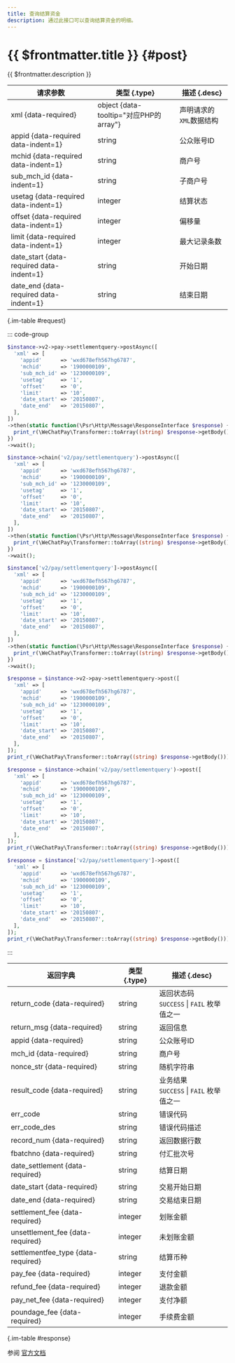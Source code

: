 ```yaml
---
title: 查询结算资金
description: 通过此接口可以查询结算资金的明细。
---
```


# {{ $frontmatter.title }} {#post}

{{ $frontmatter.description }}

| 请求参数 | 类型 {.type} | 描述 {.desc}
| --- | --- | ---
| xml {data-required} | object {data-tooltip="对应PHP的array"} | 声明请求的`XML`数据结构
| appid {data-required data-indent=1} | string | 公众账号ID
| mchid {data-required data-indent=1} | string | 商户号
| sub_mch_id {data-indent=1} | string | 子商户号
| usetag {data-required data-indent=1} | integer | 结算状态
| offset {data-required data-indent=1} | integer | 偏移量
| limit {data-required data-indent=1} | integer | 最大记录条数
| date_start {data-required data-indent=1} | string | 开始日期
| date_end {data-required data-indent=1} | string | 结束日期

{.im-table #request}

::: code-group

```php [异步纯链式]
$instance->v2->pay->settlementquery->postAsync([
  'xml' => [
    'appid'      => 'wxd678efh567hg6787',
    'mchid'      => '1900000109',
    'sub_mch_id' => '1230000109',
    'usetag'     => '1',
    'offset'     => '0',
    'limit'      => '10',
    'date_start' => '20150807',
    'date_end'   => '20150807',
  ],
])
->then(static function(\Psr\Http\Message\ResponseInterface $response) {
  print_r(\WeChatPay\Transformer::toArray((string) $response->getBody()));
})
->wait();
```

```php [异步声明式]
$instance->chain('v2/pay/settlementquery')->postAsync([
  'xml' => [
    'appid'      => 'wxd678efh567hg6787',
    'mchid'      => '1900000109',
    'sub_mch_id' => '1230000109',
    'usetag'     => '1',
    'offset'     => '0',
    'limit'      => '10',
    'date_start' => '20150807',
    'date_end'   => '20150807',
  ],
])
->then(static function(\Psr\Http\Message\ResponseInterface $response) {
  print_r(\WeChatPay\Transformer::toArray((string) $response->getBody()));
})
->wait();
```

```php [异步属性式]
$instance['v2/pay/settlementquery']->postAsync([
  'xml' => [
    'appid'      => 'wxd678efh567hg6787',
    'mchid'      => '1900000109',
    'sub_mch_id' => '1230000109',
    'usetag'     => '1',
    'offset'     => '0',
    'limit'      => '10',
    'date_start' => '20150807',
    'date_end'   => '20150807',
  ],
])
->then(static function(\Psr\Http\Message\ResponseInterface $response) {
  print_r(\WeChatPay\Transformer::toArray((string) $response->getBody()));
})
->wait();
```

```php [同步纯链式]
$response = $instance->v2->pay->settlementquery->post([
  'xml' => [
    'appid'      => 'wxd678efh567hg6787',
    'mchid'      => '1900000109',
    'sub_mch_id' => '1230000109',
    'usetag'     => '1',
    'offset'     => '0',
    'limit'      => '10',
    'date_start' => '20150807',
    'date_end'   => '20150807',
  ],
]);
print_r(\WeChatPay\Transformer::toArray((string) $response->getBody()));
```

```php [同步声明式]
$response = $instance->chain('v2/pay/settlementquery')->post([
  'xml' => [
    'appid'      => 'wxd678efh567hg6787',
    'mchid'      => '1900000109',
    'sub_mch_id' => '1230000109',
    'usetag'     => '1',
    'offset'     => '0',
    'limit'      => '10',
    'date_start' => '20150807',
    'date_end'   => '20150807',
  ],
]);
print_r(\WeChatPay\Transformer::toArray((string) $response->getBody()));
```

```php [同步属性式]
$response = $instance['v2/pay/settlementquery']->post([
  'xml' => [
    'appid'      => 'wxd678efh567hg6787',
    'mchid'      => '1900000109',
    'sub_mch_id' => '1230000109',
    'usetag'     => '1',
    'offset'     => '0',
    'limit'      => '10',
    'date_start' => '20150807',
    'date_end'   => '20150807',
  ],
]);
print_r(\WeChatPay\Transformer::toArray((string) $response->getBody()));
```

:::

| 返回字典 | 类型 {.type} | 描述 {.desc}
| --- | --- | ---
| return_code {data-required} | string | 返回状态码<br/>`SUCCESS` \| `FAIL` 枚举值之一
| return_msg {data-required} | string | 返回信息
| appid {data-required} | string | 公众账号ID
| mch_id {data-required} | string | 商户号
| nonce_str {data-required} | string | 随机字符串
| result_code {data-required} | string | 业务结果<br/>`SUCCESS` \| `FAIL` 枚举值之一
| err_code | string | 错误代码
| err_code_des | string | 错误代码描述
| record_num {data-required} | string | 返回数据行数
| fbatchno {data-required} | string | 付汇批次号
| date_settlement {data-required} | string | 结算日期
| date_start {data-required} | string | 交易开始日期
| date_end {data-required} | string | 交易结束日期
| settlement_fee {data-required} | integer | 划账金额
| unsettlement_fee {data-required} | integer | 未划账金额
| settlementfee_type {data-required} | string | 结算币种
| pay_fee {data-required} | integer | 支付金额
| refund_fee {data-required} | integer | 退款金额
| pay_net_fee {data-required} | integer | 支付净额
| poundage_fee {data-required} | integer | 手续费金额

{.im-table #response}

参阅 [官方文档](https://pay.weixin.qq.com/wiki/doc/api/wxpay/ch/pay/In-AppPay/chapter8_9.shtml)
